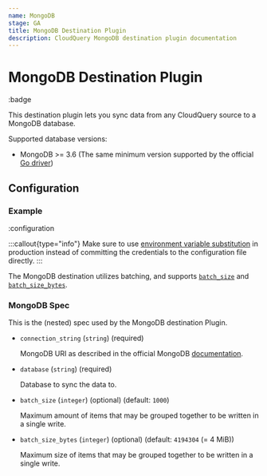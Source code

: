 ```yaml
---
name: MongoDB
stage: GA
title: MongoDB Destination Plugin
description: CloudQuery MongoDB destination plugin documentation
---
```

# MongoDB Destination Plugin

:badge

This destination plugin lets you sync data from any CloudQuery source to a MongoDB database.

Supported database versions:

- MongoDB >= 3.6 (The same minimum version supported by the official [Go driver](https://github.com/mongodb/mongo-go-driver))

## Configuration

### Example

:configuration

:::callout{type="info"}
Make sure to use [environment variable substitution](/docs/advanced-topics/environment-variable-substitution) in production instead of committing the credentials to the configuration file directly.
:::

The MongoDB destination utilizes batching, and supports [`batch_size`](/docs/reference/destination-spec#batch_size) and [`batch_size_bytes`](/docs/reference/destination-spec#batch_size_bytes). 

### MongoDB Spec

This is the (nested) spec used by the MongoDB destination Plugin.

- `connection_string` (`string`) (required)

  MongoDB URI as described in the official MongoDB [documentation](https://www.mongodb.com/docs/manual/reference/connection-string/).

- `database` (`string`) (required)

  Database to sync the data to.

- `batch_size` (`integer`) (optional) (default: `1000`)

  Maximum amount of items that may be grouped together to be written in a single write.

- `batch_size_bytes` (`integer`) (optional) (default: `4194304` (= 4 MiB))

  Maximum size of items that may be grouped together to be written in a single write.
